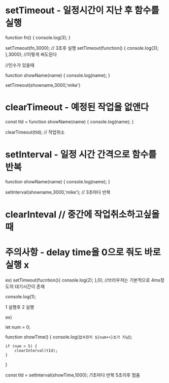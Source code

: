# setTimeout - 일정시간이 지난 후 함수를 실행
function fn() {
    console.log(3);
}

setTimeout(fn,3000); // 3초후 실행
setTimeout(function() {
    console.log(3);
},3000); //이렇게 써도된다

//인수가 있을때

function showName(name) 
{
    console.log(name);
}

setTimeout(showname,3000,'mike')

# clearTimeout - 예정된 작업을 없앤다
const tId = function showName(name) 
{
    console.log(name);
}

clearTimeout(tId); // 작업취소


# setInterval - 일정 시간 간격으로 함수를 반복

function showName(name) 
{
    console.log(name);
}

setInterval(showname,3000,'mike'); // 3초마다 반복

# clearInteval // 중간에 작업취소하고싶을때

# 주의사항 - delay time을 0으로 줘도 바로 실행 x

ex) 
setTimeout(fucntion(){
    console.log(2);
},0); //브라우저는 기본적으로 4ms정도의 대기시간이 존재

console.log(1);

1 실행후 2 실행

ex)

let num = 0;

function showTime() {
    console.log(`접속한지 ${num++}초가 지남`);
    
    if (num > 5) {
        clearInterval(tId);
    }
}

const tId = setInterval(showTime,1000); /1초마다 반복 5초이후 멈춤